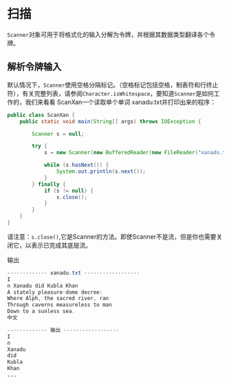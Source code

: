 # 扫描
`Scanner`对象可用于将格式化的输入分解为令牌，并根据其数据类型翻译各个令牌。

## 解析令牌输入
默认情况下，`Scanner`使用空格分隔标记。（空格标记包括空格，制表符和行终止符），有关完整列表，请参阅`Character.isWhitespace`，要知道`Scanner`是如何工作的，我们来看看 ScanXan一个读取单个单词 xanadu.txt并打印出来的程序：
```java
public class ScanXan {
    public static void main(String[] args) throws IOException {

        Scanner s = null;

        try {
            s = new Scanner(new BufferedReader(new FileReader("xanadu.txt")));

            while (s.hasNext()) {
                System.out.println(s.next());
            }
        } finally {
            if (s != null) {
                s.close();
            }
        }
    }
}
```
请注意：`s.close()`,它是Scanner的方法。即使Scanner不是流，但是你也需要关闭它，以表示已完成其底层流。

输出
```java
------------- xanadu.txt ------------------
I
n Xanadu did Kubla Khan
A stately pleasure-dome decree:
Where Alph, the sacred river, ran
Through caverns measureless to man
Down to a sunless sea.
中文

------------- 输出 ------------------
I
n
Xanadu
did
Kubla
Khan
...
```
